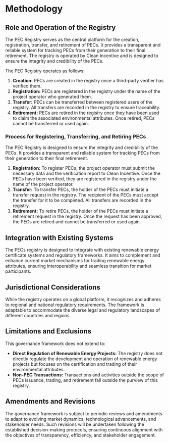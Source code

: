 # Methodology

## Role and Operation of the Registry <a href="#heading-h.u51bf86x5cd6" id="heading-h.u51bf86x5cd6"></a>

The PEC Registry serves as the central platform for the creation, registration, transfer, and retirement of PECs. It provides a transparent and reliable system for tracking PECs from their generation to their final retirement. The registry is operated by Clean Incentive and is designed to ensure the integrity and credibility of the PECs.

The PEC Registry operates as follows:

1. **Creation:** PECs are created in the registry once a third-party verifier has verified them.
2. **Registration:** PECs are registered in the registry under the name of the project operator who generated them.
3. **Transfer:** PECs can be transferred between registered users of the registry. All transfers are recorded in the registry to ensure traceability.
4. **Retirement:** PECs are retired in the registry once they have been used to claim the associated environmental attributes. Once retired, PECs cannot be transferred or used again.&#x20;

### Process for Registering, Transferring, and Retiring PECs <a href="#heading-h.15478245udwi" id="heading-h.15478245udwi"></a>

The PEC Registry is designed to ensure the integrity and credibility of the PECs. It provides a transparent and reliable system for tracking PECs from their generation to their final retirement.

1. **Registration:** To register PECs, the project operator must submit the necessary data and the verification report to Clean Incentive. Once the PECs have been verified, they are registered in the registry under the name of the project operator.
2. **Transfer:** To transfer PECs, the holder of the PECs must initiate a transfer request in the registry. The recipient of the PECs must accept the transfer for it to be completed. All transfers are recorded in the registry.
3. **Retirement:** To retire PECs, the holder of the PECs must initiate a retirement request in the registry. Once the request has been approved, the PECs are retired and cannot be transferred or used again.

## Integration with Existing Systems <a href="#toc153689848" id="toc153689848"></a>

The PECs registry is designed to integrate with existing renewable energy certificate systems and regulatory frameworks. It aims to complement and enhance current market mechanisms for trading renewable energy attributes, ensuring interoperability and seamless transition for market participants.

## Jurisdictional Considerations <a href="#toc153689849" id="toc153689849"></a>

While the registry operates on a global platform, it recognizes and adheres to regional and national regulatory requirements. The framework is adaptable to accommodate the diverse legal and regulatory landscapes of different countries and regions.

## Limitations and Exclusions <a href="#toc153689850" id="toc153689850"></a>

This governance framework does not extend to:

* **Direct Regulation of Renewable Energy Projects:** The registry does not directly regulate the development and operation of renewable energy projects but focuses on the certification and trading of their environmental attributes.
* **Non-PEC Transactions:** Transactions and activities outside the scope of PECs issuance, trading, and retirement fall outside the purview of this registry.

## Amendments and Revisions <a href="#toc153689851" id="toc153689851"></a>

The governance framework is subject to periodic reviews and amendments to adapt to evolving market dynamics, technological advancements, and stakeholder needs. Such revisions will be undertaken following the established decision-making protocols, ensuring continuous alignment with the objectives of transparency, efficiency, and stakeholder engagement.
